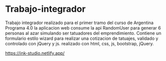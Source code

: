 # Trabajo-integrador
Trabajo integrador realizado para el primer tramo del curso de Argentina Programa 4.0
la aplicacion web consume la api RandomUser para generar 6 personas al azar simulando ser tatuadores
del emprendimiento.
Contiene un formulario estilo wizard para realizar una cotizacion de tatuajes, validado
y controlado con jQuery y js.
realizado con html, css, js, bootstrap, jQuery.

https://ink-studio.netlify.app/
